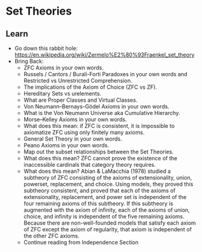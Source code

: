 # Set Theories

## Learn
- Go down this rabbit hole: https://en.wikipedia.org/wiki/Zermelo%E2%80%93Fraenkel_set_theory
- Bring Back:
  - ZFC Axioms in your own words.
  - Russels / Cantors / Burali-Forti Paradoxes in your own words and Restricted vs Unrestricted Comprehension.
  - The implications of the Axiom of Choice (ZFC vs ZF).
  - Hereditary Sets vs urelements.
  - What are Proper Classes and Virtual Classes.
  - Von Neumann–Bernays–Gödel Axioms in your own words.
  - What is the Von Neumann Universe aka Cumulative Hierarchy.
  - Morse–Kelley Axioms in your own words.
  - What does this mean: if ZFC is consistent, it is impossible to axiomatize ZFC using only finitely many axioms.
  - General Set Theory in your own words.
  - Peano Axioms in your own words.
  - Map out the subset relationships between the Set Theories.
  - What does this mean? ZFC cannot prove the existence of the inaccessible cardinals that category theory requires.
  - What does this mean? Abian & LaMacchia (1978) studied a subtheory of ZFC consisting of the axioms of extensionality, union, powerset, replacement, and choice. Using models, they proved this subtheory consistent, and proved that each of the axioms of extensionality, replacement, and power set is independent of the four remaining axioms of this subtheory. If this subtheory is augmented with the axiom of infinity, each of the axioms of union, choice, and infinity is independent of the five remaining axioms. Because there are non-well-founded models that satisfy each axiom of ZFC except the axiom of regularity, that axiom is independent of the other ZFC axioms. 
  - Continue reading from Independence Section